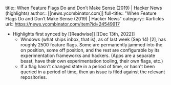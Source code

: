 title:: When Feature Flags Do and Don’t Make Sense (2019) | Hacker News (highlights)
author:: [[news.ycombinator.com]]
full-title:: "When Feature Flags Do and Don’t Make Sense (2019) | Hacker News"
category:: #articles
url:: https://news.ycombinator.com/item?id=24549917

- Highlights first synced by [[Readwise]] [[Dec 13th, 2022]]
	- Windows (what ships inbox, that is), as of last week (Sep 14) [2], has roughly 2500 feature flags. Some are permanently jammed into the on position, some off position, and the rest are configurable by its experimentation frameworks and hackers. (Apps are a separate beast, have their own experimentation tooling, their own flags, etc.)
	- If a flag hasn't changed state in a period of time, or hasn't been queried in a period of time, then an issue is filed against the relevant repositories.